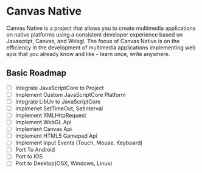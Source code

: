 # Canvas Native

Canvas Native is a project that allows you to create multimedia applications on native platforms using a consistent developer experience based on Javascript, Canvas, and Webgl. The focus of Canvas Native is on the efficiency in the development of multimedia applications implementing web apis that you already know and like - learn once, write anywhere.

## Basic Roadmap

- [ ] Integrate JavaScriptCore to Project
- [ ] Implement Custom JavaScriptCore Platform
- [ ] Integrate LibUv to JavaScriptCore
- [ ] Implmenet SetTimeOut, SetInterval
- [ ] Implement XMLHttpRequest
- [ ] Implement WebGL Api
- [ ] Implement Canvas Api
- [ ] Implement HTML5 Gamepad Api
- [ ] Implement Input Events (Touch, Mouse, Keyboard)
- [ ] Port To Android
- [ ] Port to IOS
- [ ] Port to Desktop(OSX, Windows, Linux)